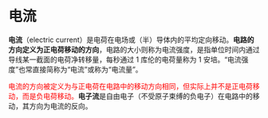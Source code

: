 # 电流

**电流**（electric current）是电荷在电场或（半）导体内的平均定向移动。**电路的方向定义为正电荷移动的方向**，电路的大小则称为电流强度，是指单位时间内通过导线某一截面的电荷净转移量，每秒通过 1 库伦的电荷量称为 1 安培。“电流强度”也常直接简称为“电流”或称为“电流量”。

<font style="color: red">电流的方向被定义为与正电荷在电路中的移动方向相同，但实际上并不是正电荷移动，而是负电荷移动。</font>**电子流**是自由电子（不受原子束缚的负电子）在电路中的移动，其方向为电流的反向。